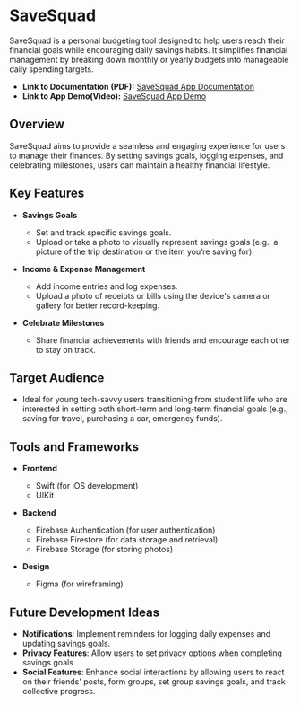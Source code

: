 # SaveSquad

SaveSquad is a personal budgeting tool designed to help users reach their financial goals while encouraging daily savings habits. It simplifies financial management by breaking down monthly or yearly budgets into manageable daily spending targets.

- **Link to Documentation (PDF):** [SaveSquad App Documentation](https://drive.google.com/file/d/1yP0nPvdm-DwHSHgGBlCGnKISjpzo5ygR/view?usp=sharing)
- **Link to App Demo(Video):** [SaveSquad App Demo](https://drive.google.com/file/d/1aBi8x_lmfdNikZiYcYuN0rcvvBltSaPG/view?usp=drive_link)

## Overview

SaveSquad aims to provide a seamless and engaging experience for users to manage their finances. By setting savings goals, logging expenses, and celebrating milestones, users can maintain a healthy financial lifestyle.

## Key Features

- **Savings Goals**
  - Set and track specific savings goals.
  - Upload or take a photo to visually represent savings goals (e.g., a picture of the trip destination or the item you’re saving for).

- **Income & Expense Management**
  - Add income entries and log expenses.
  - Upload a photo of receipts or bills using the device's camera or gallery for better record-keeping.

- **Celebrate Milestones**
  - Share financial achievements with friends and encourage each other to stay on track.

## Target Audience

- Ideal for young tech-savvy users transitioning from student life who are interested in setting both short-term and long-term financial goals (e.g., saving for travel, purchasing a car, emergency funds).


## Tools and Frameworks

- **Frontend**
  - Swift (for iOS development)
  - UIKit

- **Backend**
  - Firebase Authentication (for user authentication)
  - Firebase Firestore (for data storage and retrieval)
  - Firebase Storage (for storing photos)

- **Design**
  - Figma (for wireframing)

## Future Development Ideas

- **Notifications**: Implement reminders for logging daily expenses and updating savings goals.
- **Privacy Features**: Allow users to set privacy options when completing savings goals
- **Social Features**: Enhance social interactions by allowing users to react on their friends' posts, form groups, set group savings goals, and track collective progress.

